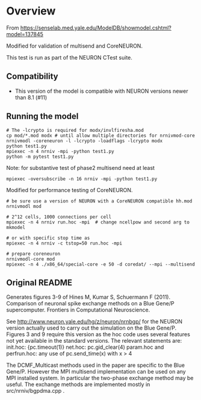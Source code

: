 # Overview

From https://senselab.med.yale.edu/ModelDB/showmodel.cshtml?model=137845

Modified for validation of multisend and CoreNEURON.

This test is run as part of the NEURON CTest suite.

## Compatibility

- This version of the model is compatible with NEURON versions newer than 8.1 (#11)

## Running the model

```
# The -lcrypto is required for modx/invlfiresha.mod
cp mod/*.mod modx # until allow multiple directories for nrnivmod-core
nrnivmodl -coreneuron -l -lcrypto -loadflags -lcrypto modx
python test1.py
mpiexec -n 4 nrniv -mpi -python test1.py
python -m pytest test1.py
```
Note: for substantive test of phase2 multisend need at least
```
mpiexec -oversubscribe -n 16 nrniv -mpi -python test1.py
```

Modified for performance testing of CoreNEURON.

```
# be sure use a version of NEURON with a CoreNEURON compatible hh.mod
nrnivmodl mod

# 2^12 cells, 1000 connections per cell
mpiexec -n 4 nrniv run.hoc -mpi  # change ncellpow and second arg to mkmodel

# or with specific stop time as
mpiexec -n 4 nrniv -c tstop=50 run.hoc -mpi

# prepare coreneuron
nrnivmodl-core mod
mpiexec -n 4 ./x86_64/special-core -e 50 -d coredat/ --mpi --multisend
```


Original README
----------
Generates figures 3-9 of
Hines M, Kumar S, Schuermann F (2011).
Comparison of neuronal spike exchange methods on a Blue Gene/P supercomputer.
Frontiers in Computational Neuroscience.

See http://www.neuron.yale.edu/hg/z/neuron/nrnbgp/ for the NEURON version
actually used to carry out the simulation on the Blue Gene/P.
Figures 3 and 9 require this version as the hoc code uses several features
not yet available in the standard versions. The relevant statements are:
init.hoc: {pc.timeout(1)}
net.hoc: pc.gid_clear(4)
param.hoc and perfrun.hoc: any use of pc.send_time(x) with x > 4

The DCMF_Multicast methods used in the paper are specific to the Blue Gene/P.
However the MPI multisend implementation can be used on any MPI installed
system. In particular the two-phase exchange method may be useful.
The exchange methods are implemented mostly in src/nrniv/bgpdma.cpp .

